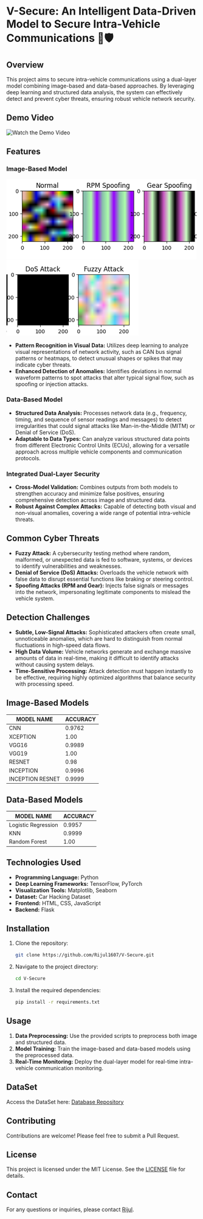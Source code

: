 # **V-Secure**: An Intelligent Data-Driven Model to Secure Intra-Vehicle Communications 🚗🛡️

## Overview

This project aims to secure intra-vehicle communications using a dual-layer model combining image-based and data-based approaches. By leveraging deep learning and structured data analysis, the system can effectively detect and prevent cyber threats, ensuring robust vehicle network security.

## Demo Video

![Watch the Demo Video](https://drive.google.com/file/d/1lw4hruoIuH4qGN6xxAJZevtzb9-7ERQi/view?usp=drive_link)

## Features

### Image-Based Model

![Image-Based Model Visualization](all%20img.png)
![Image-Based Model Visualization](all%20img2.png)

- **Pattern Recognition in Visual Data:** Utilizes deep learning to analyze visual representations of network activity, such as CAN bus signal patterns or heatmaps, to detect unusual shapes or spikes that may indicate cyber threats.
- **Enhanced Detection of Anomalies:** Identifies deviations in normal waveform patterns to spot attacks that alter typical signal flow, such as spoofing or injection attacks.

### Data-Based Model

- **Structured Data Analysis:** Processes network data (e.g., frequency, timing, and sequence of sensor readings and messages) to detect irregularities that could signal attacks like Man-in-the-Middle (MITM) or Denial of Service (DoS).
- **Adaptable to Data Types:** Can analyze various structured data points from different Electronic Control Units (ECUs), allowing for a versatile approach across multiple vehicle components and communication protocols.

### Integrated Dual-Layer Security

- **Cross-Model Validation:** Combines outputs from both models to strengthen accuracy and minimize false positives, ensuring comprehensive detection across image and structured data.
- **Robust Against Complex Attacks:** Capable of detecting both visual and non-visual anomalies, covering a wide range of potential intra-vehicle threats.

## Common Cyber Threats

- **Fuzzy Attack:** A cybersecurity testing method where random, malformed, or unexpected data is fed to software, systems, or devices to identify vulnerabilities and weaknesses.
- **Denial of Service (DoS) Attacks:** Overloads the vehicle network with false data to disrupt essential functions like braking or steering control.
- **Spoofing Attacks (RPM and Gear):** Injects false signals or messages into the network, impersonating legitimate components to mislead the vehicle system.

## Detection Challenges

- **Subtle, Low-Signal Attacks:** Sophisticated attackers often create small, unnoticeable anomalies, which are hard to distinguish from normal fluctuations in high-speed data flows.
- **High Data Volume:** Vehicle networks generate and exchange massive amounts of data in real-time, making it difficult to identify attacks without causing system delays.
- **Time-Sensitive Processing:** Attack detection must happen instantly to be effective, requiring highly optimized algorithms that balance security with processing speed.

## Image-Based Models

| MODEL NAME       | ACCURACY |
| ---------------- | -------- |
| CNN              | 0.9762   |
| XCEPTION         | 1.00     |
| VGG16            | 0.9989   |
| VGG19            | 1.00     |
| RESNET           | 0.98     |
| INCEPTION        | 0.9996   |
| INCEPTION RESNET | 0.9999   |

## Data-Based Models

| MODEL NAME          | ACCURACY |
| ------------------- | -------- |
| Logistic Regression | 0.9957   |
| KNN                 | 0.9999   |
| Random Forest       | 1.00     |

## Technologies Used

- **Programming Language:** Python
- **Deep Learning Frameworks:** TensorFlow, PyTorch
- **Visualization Tools:** Matplotlib, Seaborn
- **Dataset:** Car Hacking  Dataset
- **Frontend:** HTML, CSS, JavaScript
- **Backend:** Flask

## Installation

1. Clone the repository:
   ```bash
   git clone https://github.com/Rijul1607/V-Secure.git
   ```
2. Navigate to the project directory:
   ```bash
   cd V-Secure
   ```
3. Install the required dependencies:
   ```bash
   pip install -r requirements.txt
   ```

## Usage

1. **Data Preprocessing:** Use the provided scripts to preprocess both image and structured data.
2. **Model Training:** Train the image-based and data-based models using the preprocessed data.
3. **Real-Time Monitoring:** Deploy the dual-layer model for real-time intra-vehicle communication monitoring.

## DataSet

Access the DataSet here: [Database Repository](https://github.com/Rijul1607/V-Secure/tree/main/dataset)


## Contributing

Contributions are welcome! Please feel free to submit a Pull Request.

## License

This project is licensed under the MIT License. See the [LICENSE](LICENSE) file for details.

## Contact

For any questions or inquiries, please contact [Rijul](mailto:your.email@example.com).

